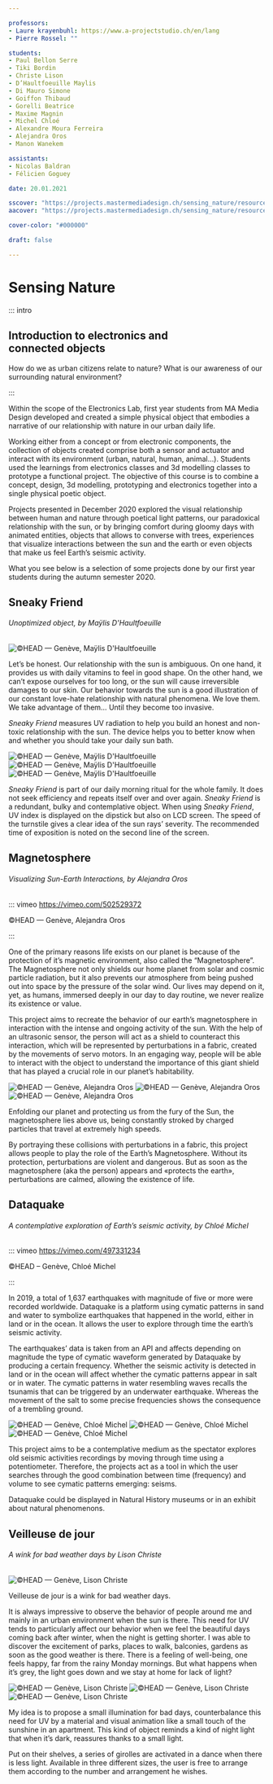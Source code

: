 ```yaml
---

professors:
- Laure krayenbuhl: https://www.a-projectstudio.ch/en/lang
- Pierre Rossel: ""

students:
- Paul Bellon Serre
- Tiki Bordin
- Christe Lison
- D’Haultfoeuille Maylis
- Di Mauro Simone
- Goiffon Thibaud
- Gorelli Beatrice
- Maxime Magnin
- Michel Chloé
- Alexandre Moura Ferreira
- Alejandra Oros
- Manon Wanekem

assistants:
- Nicolas Baldran
- Félicien Goguey

date: 20.01.2021

sscover: "https://projects.mastermediadesign.ch/sensing_nature/resources/covers/cover-page.gif"
aacover: "https://projects.mastermediadesign.ch/sensing_nature/resources/Image_AI--666.jpg"

cover-color: "#000000"

draft: false

---
```


# Sensing Nature

::: intro

## Introduction to electronics and connected&nbsp;objects  

How do we as urban citizens relate to nature? What is our awareness of our surrounding natural environment?

:::

Within the scope of the Electronics Lab, first year students from MA Media Design
developed and created a simple physical object that embodies a narrative of our relationship with nature in our urban daily life.

Working either from a concept or from electronic components, the collection of objects created comprise both a sensor and actuator and interact with its environment (urban, natural, human, animal…). Students used the learnings from electronics classes and 3d modelling classes to prototype a functional project. The objective of this course is to combine a concept, design, 3d modelling, prototyping and electronics together into a single physical poetic object.

Projects presented in December 2020 explored the visual relationship between human and nature through poetical light patterns, our paradoxical relationship with the sun, or by bringing comfort during gloomy days with animated entities, objects that allows to converse with trees, experiences that visualize interactions between the sun and the earth or even objects that make us feel Earth’s seismic activity.

What you see below is a selection of some projects done by our first year students during the autumn semester 2020.





## Sneaky Friend
###### Unoptimized object, by Maÿlis D'Haultfoeuille

![©HEAD — Genève, Maÿlis D'Haultfoeuille](https://projects.mastermediadesign.ch/sensing_nature/resources/Sneaky_Friend/Image_AI__2.jpg)

Let’s be honest. Our relationship with the sun is ambiguous. On one hand, it provides us with daily vitamins to feel in good shape. On the other hand, we can’t expose ourselves for too long, or the sun will cause irreversible damages to our skin. Our behavior towards the sun is a good illustration of our constant love-hate relationship with natural phenomena. We love them. We take advantage of them… Until they become too invasive.

_Sneaky Friend_ measures UV radiation to help you build an honest and non-toxic relationship with the sun. The device helps you to better know when and whether you should take your daily sun bath.


![©HEAD — Genève, Maÿlis D'Haultfoeuille](https://projects.mastermediadesign.ch/sensing_nature/resources/Sneaky_Friend/Haultfoeuille-Maylis_Sneaky_Friend-shot1--web.jpg)
![©HEAD — Genève, Maÿlis D'Haultfoeuille](https://projects.mastermediadesign.ch/sensing_nature/resources/Sneaky_Friend/Haultfoeuille-Maylis_Sneaky_Friend-shot2--web.jpg)
![©HEAD — Genève, Maÿlis D'Haultfoeuille](https://projects.mastermediadesign.ch/sensing_nature/resources/Sneaky_Friend/Haultfoeuille-Maylis_Sneaky_Friend-shot3--web.jpg)

_Sneaky Friend_ is part of our daily morning ritual for the whole family. It does not seek efficiency and repeats itself over and over again. _Sneaky Friend_ is a redundant, bulky and contemplative object. When using _Sneaky Friend_, UV index is displayed on the dipstick but also on LCD screen. The speed of the turnstile gives a clear idea of the sun rays’ severity. The recommended time of exposition is noted on the second line of the screen.





## Magnetosphere
###### Visualizing Sun-Earth Interactions, by Alejandra Oros

::: vimeo https://vimeo.com/502529372

©HEAD — Genève, Alejandra Oros

:::

One of the primary reasons life exists on our planet is because of the protection of it’s magnetic environment, also called the “Magnetosphere”. The Magnetosphere not only shields our home planet from solar and cosmic particle radiation, but it also prevents our atmosphere from being pushed out into space by the pressure of the solar wind. Our lives may depend on it, yet, as humans, immersed deeply in our day to day routine, we never realize its existence or value.

This project aims to recreate the behavior of our earth’s magnetosphere in interaction with the intense and ongoing activity of the sun. With the help of an ultrasonic sensor, the person will act as a shield to counteract this interaction, which will be represented by perturbations in a fabric, created by the movements of servo motors. In an engaging way, people will be able to interact with the object to understand the importance of this giant shield that has played a crucial role in our planet’s habitability.


![©HEAD — Genève, Alejandra Oros](https://projects.mastermediadesign.ch/sensing_nature/resources/Magnetosphere/Image_AI___88.jpg)
![©HEAD — Genève, Alejandra Oros](https://projects.mastermediadesign.ch/sensing_nature/resources/Magnetosphere/IMG_1239-copy--web.jpg)
![©HEAD — Genève, Alejandra Oros](https://projects.mastermediadesign.ch/sensing_nature/resources/Magnetosphere/IMG_7182--web.jpg)

Enfolding our planet and protecting us from the fury of the Sun, the magnetosphere lies above us, being constantly stroked by charged particles that travel at extremely high speeds.

By portraying these collisions with perturbations in a fabric, this project allows people to play the role of the Earth’s Magnetosphere. Without its protection, perturbations are violent and dangerous. But as soon as the magnetosphere (aka the person) appears and «protects the earth», perturbations are calmed, allowing the existence of life.





## Dataquake
###### A contemplative exploration of Earth’s seismic activity, by Chloé Michel

::: vimeo https://vimeo.com/497331234

©HEAD – Genève, Chloé Michel

:::

In 2019, a total of 1,637 earthquakes with magnitude of five or more were recorded worldwide. Dataquake is a platform using cymatic patterns in sand and water to symbolize earthquakes that happened in the world, either in land or in the ocean. It allows the user to explore through time the earth’s seismic activity.

The earthquakes’ data is taken from an API and affects depending on magnitude the type of cymatic waveform generated by Dataquake by producing a certain frequency. Whether the seismic activity is detected in land or in the ocean will affect whether the cymatic patterns appear in salt or in water. The cymatic patterns in water resembling waves recalls the tsunamis that can be triggered by an underwater earthquake. Whereas the movement of the salt to some precise frequencies shows the consequence of a trembling ground.

![©HEAD — Genève, Chloé Michel](https://projects.mastermediadesign.ch/sensing_nature/resources/Dataquake/Image_AI--6.jpg)
![©HEAD — Genève, Chloé Michel](https://projects.mastermediadesign.ch/sensing_nature/resources/Dataquake/Image_AI--66.jpg)
![©HEAD — Genève, Chloé Michel](https://projects.mastermediadesign.ch/sensing_nature/resources/Dataquake/Image_AI--666.jpg)

This project aims to be a contemplative medium as the spectator explores old seismic activities recordings by moving through time using a potentiometer. Therefore, the projects act as a tool in which the user searches through the good combination between time (frequency) and volume to see cymatic patterns emerging: seisms.

Dataquake could be displayed in Natural History museums or in an exhibit about natural phenomenons.




## Veilleuse de jour
###### A wink for bad weather days by Lison Christe

![©HEAD — Genève, Lison Christe](https://projects.mastermediadesign.ch/sensing_nature/resources/Veilleuse-de-jour/cover-with-img-from-pdf.jpg)

Veilleuse de jour is a wink for bad weather days.

It is always impressive to observe the behavior of people around me and mainly in an urban environment when the sun is there. This need for UV tends to particularly affect our behavior when we feel the beautiful days coming back after winter, when the night is getting shorter. I was able to discover the excitement of parks, places to walk, balconies, gardens as soon as the good weather is there. There is a feeling of well-being, one feels happy, far from the rainy Monday mornings. But what happens when it’s grey, the light goes down and we stay at home for lack of light?

![©HEAD — Genève, Lison Christe](https://projects.mastermediadesign.ch/sensing_nature/resources/Veilleuse-de-jour/HEAD-MD1_Labo-Electronique_Christe-Lison_Veilleuse-de-jour_1.jpg)
![©HEAD — Genève, Lison Christe](https://projects.mastermediadesign.ch/sensing_nature/resources/Veilleuse-de-jour/Image_AI.jpg)
![©HEAD — Genève, Lison Christe](https://projects.mastermediadesign.ch/sensing_nature/resources/Veilleuse-de-jour/HEAD-MD1_Labo-Electronique_Christe-Lison_Veilleuse-de-jour_2.jpg)

My idea is to propose a small illumination for bad days, counterbalance this need for UV by a material and visual animation like a small touch of the sunshine in an apartment. This kind of object reminds a kind of night light that when it’s dark, reassures thanks to a small light.

Put on their shelves, a series of girolles are activated in a dance when there is less light. Available in three different sizes, the user is free to arrange them according to the number and arrangement he wishes.
